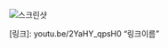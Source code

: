 ![스크린샷](https://github.com/jiheaBaik/DX11_3D_TeamPortfolio_DeadByDaylight/assets/105536725/f4c76281-7b31-426b-8e36-a1ae1a253c7c)

[링크]: youtu.be/2YaHY_qpsH0 “링크이름”
